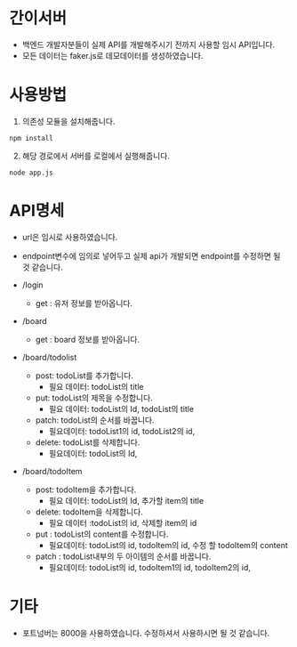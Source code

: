 # 간이서버

- 백엔드 개발자분들이 실제 API를 개발해주시기 전까지 사용할 임시 API입니다.
- 모든 데이터는 faker.js로 데모데이터를 생성하였습니다.

# 사용방법

1. 의존성 모듈을 설치해줍니다.

```
npm install
```

2. 해당 경로에서 서버를 로컬에서 실행해줍니다.

```
node app.js
```

# API명세

- url은 임시로 사용하였습니다.
- endpoint변수에 임의로 넣어두고 실제 api가 개발되면 endpoint를 수정하면 될 것 같습니다.

- /login
  - get : 유저 정보를 받아옵니다.
- /board
  - get : board 정보를 받아옵니다.
- /board/todolist
  - post: todoList를 추가합니다.
    - 필요 데이터: todoList의 title
  - put: todoList의 제목을 수정합니다.
    - 필요 데이터: todoList의 Id, todoList의 title
  - patch: todoList의 순서를 바꿉니다.
    - 필요데이터: todoList1의 id, todoList2의 id,
  - delete: todoList를 삭제합니다.
    - 필요데이터: todoList의 Id,
- /board/todoItem
  - post: todoItem을 추가합니다.
    - 필요 데이터: todoList의 Id, 추가할 item의 title
  - delete: todoItem을 삭제합니다.
    - 필요 데이터 :todoList의 id, 삭제할 item의 id
  - put : todoList의 content를 수정합니다.
    - 필요데이터: todoList의 id, todoItem의 id, 수정 할 todoItem의 content
  - patch : todoList내부의 두 아이템의 순서를 바꿉니다.
    - 필요데이터: todoList의 id, todoItem1의 id, todoItem2의 id,

# 기타

- 포트넘버는 8000을 사용하였습니다. 수정하셔서 사용하시면 될 것 같습니다.
